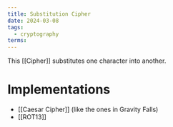 ```yaml
---
title: Substitution Cipher
date: 2024-03-08
tags:
  - cryptography
terms:
---
```


This [[Cipher]] substitutes one character into another.

# Implementations

- [[Caesar Cipher]] (like the ones in Gravity Falls)
- [[ROT13]]